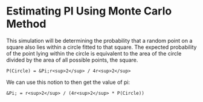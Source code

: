 # Estimating PI Using Monte Carlo Method

This simulation will be determining the probability that a random point on a square also lies within a circle fitted to that square. The expected probability of the point lying within the circle is equivalent to the area of the circle divided by the area of all possible points, the square. 

`P(Circle) = &Pi;r<sup>2</sup> / 4r<sup>2</sup>`

We can use this notion to then get the value of pi:

`&Pi; = r<sup>2</sup> / (4r<sup>2</sup> * P(Circle))`

